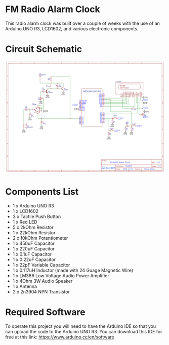 # FM Radio Alarm Clock 
This radio alarm clock was built over a couple of weeks with the use of an Arduino UNO R3, LCD1602, and various electronic components. 

# Circuit Schematic
![FMradio_alarmclock_schematic showcase](Screenshots/FMradio_alarmclock_schematic.png)

# Components List
* 1 x Arduino UNO R3
* 1 x LCD1602
* 3 x Tactile Push Button
* 1 x Red LED
* 5 x 2kOhm Resistor
* 1 x 22kOhm Resistor
* 2 x 10kOhm Potentiometer
* 1 x 450uF Capacitor
* 1 x 220uF Capacitor
* 1 x 0.1uF Capacitor
* 1 x 0.22uF Capacitor
* 1 x 22pF Variable Capacitor
* 1 x 0.117uH Inductor (made with 24 Guage Magnetic Wire)
* 1 x LM386 Low Voltage Audio Power Amplifier
* 1 x 4Ohm 3W Audio Speaker
* 1 x Antenna
* 2 x 2n3904 NPN Transistor

# Required Software
To operate this project you will need to have the Arduino IDE so that you can upload the code to the Arduino UNO R3.
You can download this IDE for free at this link: https://www.arduino.cc/en/software

